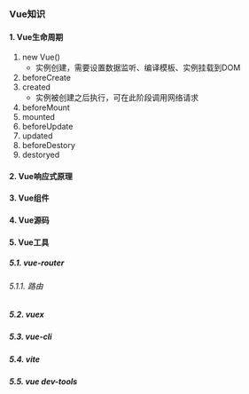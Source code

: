 ### Vue知识

#### 1. Vue生命周期

1. new Vue()
   + 实例创建，需要设置数据监听、编译模板、实例挂载到DOM
2. beforeCreate
3. created
   + 实例被创建之后执行，可在此阶段调用网络请求
4. beforeMount
5. mounted
6. beforeUpdate
7. updated
8. beforeDestory
9. destoryed

#### 2. Vue响应式原理

#### 3. Vue组件

#### 4. Vue源码

#### 5. Vue工具

##### 5.1. vue-router

###### 5.1.1. 路由



##### 5.2. vuex

##### 5.3. vue-cli

##### 5.4. vite

##### 5.5. vue dev-tools





